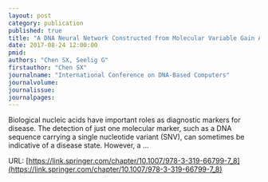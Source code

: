 ```yaml
---
layout: post
category: publication
published: true
title: "A DNA Neural Network Constructed from Molecular Variable Gain Amplifiers"
date: 2017-08-24 12:00:00
pmid: 
authors: "Chen SX, Seelig G"
firstauthor: "Chen SX"
journalname: "International Conference on DNA-Based Computers"
journalvolume: 
journalissue: 
journalpages: 
---
```


Biological nucleic acids have important roles as diagnostic markers for disease. The detection of just one molecular marker, such as a DNA sequence carrying a single nucleotide variant (SNV), can sometimes be indicative of a disease state. However, a …

URL: [https://link.springer.com/chapter/10.1007/978-3-319-66799-7_8](https://link.springer.com/chapter/10.1007/978-3-319-66799-7_8)
